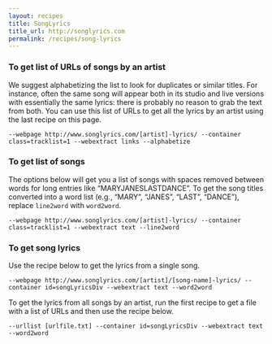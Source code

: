 ```yaml
---
layout: recipes
title: SongLyrics
title_url: http://songlyrics.com
permalink: /recipes/song-lyrics
---
```


### To get list of URLs of songs by an artist

We suggest alphabetizing the list to look for duplicates or similar titles. For instance, often the same song will appear both in its studio and live versions with essentially the same lyrics: there is probably no reason to grab the text from both. You can use this list of URLs to get all the lyrics by an artist using the last recipe on this page.

```
--webpage http://www.songlyrics.com/[artist]-lyrics/ --container class=tracklist=1 --webextract links --alphabetize
```

### To get list of songs

The options below will get you a list of songs with spaces removed between words for long entries like “MARYJANESLASTDANCE”. To get the song titles converted into a word list (e.g., “MARY”, “JANES”, “LAST”, “DANCE”), replace `line2word` with `word2word`.
```
--webpage http://www.songlyrics.com/[artist]-lyrics/ --container class=tracklist=1 --webextract text --line2word
```

### To get song lyrics

Use the recipe below to get the lyrics from a single song. 

```
--webpage http://www.songlyrics.com/[artist]/[song-name]-lyrics/ --container id=songLyricsDiv --webextract text --word2word
```

To get the lyrics from all songs by an artist, run the first recipe to get a file with a list of URLs and then use the recipe below.

```
--urllist [urlfile.txt] --container id=songLyricsDiv --webextract text --word2word
```
